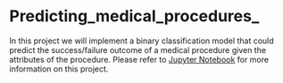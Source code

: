 # Predicting_medical_procedures_
In this project we will implement a binary classification model that could predict the success/failure outcome of a medical procedure given the attributes of the procedure. Please refer to [Jupyter Notebook](https://github.com/sahithi2990/Predicting_medical_procedures_/blob/main/medical%20procedures.ipynb) for more information on this project.
